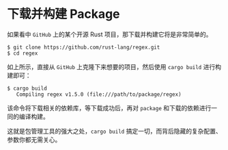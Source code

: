 # 下载并构建 Package

如果看中 `GitHub` 上的某个开源 Rust 项目，那下载并构建它将是非常简单的。

```shell
$ git clone https://github.com/rust-lang/regex.git
$ cd regex
```

如上所示，直接从 `GitHub` 上克隆下来想要的项目，然后使用 `cargo build` 进行构建即可：

```shell
$ cargo build
   Compiling regex v1.5.0 (file:///path/to/package/regex)
```

该命令将下载相关的依赖库，等下载成功后，再对 `package` 和下载的依赖进行一同的编译构建。

这就是包管理工具的强大之处，`cargo build` 搞定一切，而背后隐藏的复杂配置、参数你都无需关心。

